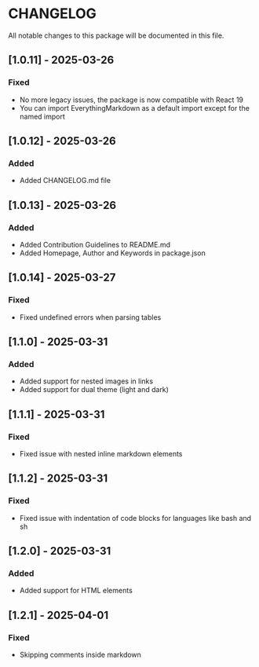 # CHANGELOG

All notable changes to this package will be documented in this file.

## [1.0.11] - 2025-03-26

### Fixed

- No more legacy issues, the package is now compatible with React 19
- You can import EverythingMarkdown as a default import except for the named import

## [1.0.12] - 2025-03-26

### Added

- Added CHANGELOG.md file

## [1.0.13] - 2025-03-26

### Added

- Added Contribution Guidelines to README.md
- Added Homepage, Author and Keywords in package.json

## [1.0.14] - 2025-03-27

### Fixed

- Fixed undefined errors when parsing tables

## [1.1.0] - 2025-03-31

### Added

- Added support for nested images in links
- Added support for dual theme (light and dark)

## [1.1.1] - 2025-03-31

### Fixed

- Fixed issue with nested inline markdown elements

## [1.1.2] - 2025-03-31

### Fixed

- Fixed issue with indentation of code blocks for languages like bash and sh

## [1.2.0] - 2025-03-31

### Added

- Added support for HTML elements

## [1.2.1] - 2025-04-01

### Fixed

- Skipping comments inside markdown
